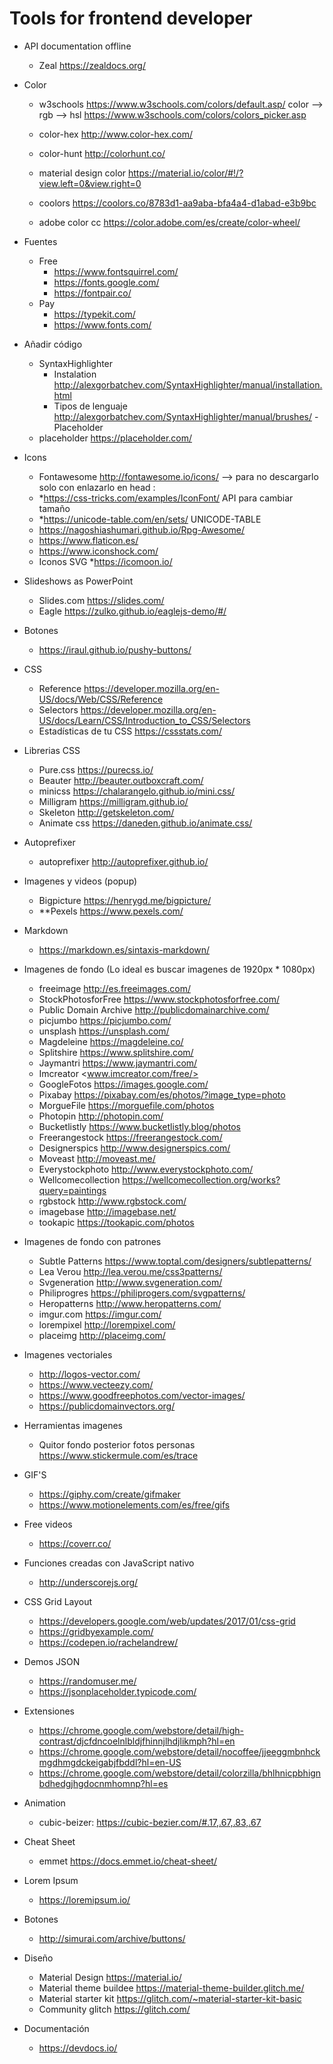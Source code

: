 # Tools for frontend developer
- API documentation offline 
   - Zeal <https://zealdocs.org/>
- Color
   - w3schools <https://www.w3schools.com/colors/default.asp/>
      color --> rgb --> hsl
      <https://www.w3schools.com/colors/colors_picker.asp>
      
   - color-hex http://www.color-hex.com/
   - color-hunt http://colorhunt.co/
   - material design color https://material.io/color/#!/?view.left=0&view.right=0
   - coolors https://coolors.co/8783d1-aa9aba-bfa4a4-d1abad-e3b9bc
   - adobe color cc https://color.adobe.com/es/create/color-wheel/
- Fuentes
   - Free
      - <https://www.fontsquirrel.com/>
      - <https://fonts.google.com/>
      - <https://fontpair.co/>
   - Pay
      - <https://typekit.com/>
      - <https://www.fonts.com/>
- Añadir código
   - SyntaxHighlighter
      - Instalation <http://alexgorbatchev.com/SyntaxHighlighter/manual/installation.html>
      - Tipos de lenguaje <http://alexgorbatchev.com/SyntaxHighlighter/manual/brushes/>
-Placeholder
   - placeholder <https://placeholder.com/>
- Icons
   - Fontawesome <http://fontawesome.io/icons/> --> para no descargarlo solo con enlazarlo en head : <link rel="stylesheet" href="https://cdnjs.cloudflare.com/ajax/libs/font-awesome/4.7.0/css/font-awesome.min.css">
   - *<https://css-tricks.com/examples/IconFont/> API para cambiar tamaño
   - *<https://unicode-table.com/en/sets/> UNICODE-TABLE
   - <https://nagoshiashumari.github.io/Rpg-Awesome/>
   - <https://www.flaticon.es/>
   - <https://www.iconshock.com/>
   - Iconos SVG *<https://icomoon.io/>
- Slideshows as PowerPoint
   - Slides.com <https://slides.com/>
   - Eagle <https://zulko.github.io/eaglejs-demo/#/>
- Botones
   - <https://iraul.github.io/pushy-buttons/>
- CSS
   - Reference <https://developer.mozilla.org/en-US/docs/Web/CSS/Reference>
   - Selectors <https://developer.mozilla.org/en-US/docs/Learn/CSS/Introduction_to_CSS/Selectors>
   - Estadísticas de tu CSS <https://cssstats.com/>
- Librerias CSS
   - Pure.css <https://purecss.io/>
   - Beauter <http://beauter.outboxcraft.com/>
   - minicss <https://chalarangelo.github.io/mini.css/>
   - Milligram <https://milligram.github.io/>
   - Skeleton <http://getskeleton.com/>
   - Animate css https://daneden.github.io/animate.css/
- Autoprefixer
   - autoprefixer <http://autoprefixer.github.io/>
- Imagenes y videos (popup)
   - Bigpicture <https://henrygd.me/bigpicture/> 
   - **Pexels <https://www.pexels.com/> 
- Markdown
   - <https://markdown.es/sintaxis-markdown/>
- Imagenes de fondo (Lo ideal es buscar imagenes de 1920px * 1080px)
   - freeimage <http://es.freeimages.com/>
   - StockPhotosforFree <https://www.stockphotosforfree.com/>
   - Public Domain Archive <http://publicdomainarchive.com/>
   - picjumbo <https://picjumbo.com/>
   - unsplash <https://unsplash.com/>
   - Magdeleine <https://magdeleine.co/>
   - Splitshire <https://www.splitshire.com/>
   - Jaymantri <https://www.jaymantri.com/>
   - Imcreator <www.imcreator.com/free/>
   - GoogleFotos https://images.google.com/
   - Pixabay https://pixabay.com/es/photos/?image_type=photo
   - MorgueFile https://morguefile.com/photos
   - Photopin http://photopin.com/
   - Bucketlistly https://www.bucketlistly.blog/photos
   - Freerangestock https://freerangestock.com/
   - Designerspics http://www.designerspics.com/
   - Moveast http://moveast.me/
   - Everystockphoto http://www.everystockphoto.com/
   - Wellcomecollection https://wellcomecollection.org/works?query=paintings
   - rgbstock http://www.rgbstock.com/
   - imagebase http://imagebase.net/
   - tookapic https://tookapic.com/photos
   
- Imagenes de fondo con patrones
   - Subtle Patterns <https://www.toptal.com/designers/subtlepatterns/>
   - Lea Verou <http://lea.verou.me/css3patterns/>
   - Svgeneration <http://www.svgeneration.com/>
   - Philiprogres <https://philiprogers.com/svgpatterns/>
   - Heropatterns <http://www.heropatterns.com/>
   - imgur.com    https://imgur.com/
   - lorempixel   http://lorempixel.com/
   - placeimg http://placeimg.com/
- Imagenes vectoriales
   - http://logos-vector.com/
   - https://www.vecteezy.com/
   - https://www.goodfreephotos.com/vector-images/
   - https://publicdomainvectors.org/
- Herramientas imagenes
   - Quitor fondo posterior fotos personas https://www.stickermule.com/es/trace
 - GIF'S
   - https://giphy.com/create/gifmaker
   - https://www.motionelements.com/es/free/gifs
- Free videos
   - https://coverr.co/
- Funciones creadas con JavaScript nativo
   - http://underscorejs.org/
- CSS Grid Layout
   - https://developers.google.com/web/updates/2017/01/css-grid
   - https://gridbyexample.com/
   - https://codepen.io/rachelandrew/
- Demos JSON
   - https://randomuser.me/
   - https://jsonplaceholder.typicode.com/
- Extensiones
   - https://chrome.google.com/webstore/detail/high-contrast/djcfdncoelnlbldjfhinnjlhdjlikmph?hl=en
   - https://chrome.google.com/webstore/detail/nocoffee/jjeeggmbnhckmgdhmgdckeigabjfbddl?hl=en-US
   - https://chrome.google.com/webstore/detail/colorzilla/bhlhnicpbhignbdhedgjhgdocnmhomnp?hl=es

- Animation
   - cubic-beizer: https://cubic-bezier.com/#.17,.67,.83,.67
- Cheat Sheet
   - emmet https://docs.emmet.io/cheat-sheet/
- Lorem Ipsum
   - https://loremipsum.io/
- Botones
   - http://simurai.com/archive/buttons/
- Diseño
   - Material Design https://material.io/
   - Material theme buildee https://material-theme-builder.glitch.me/
   - Material starter kit https://glitch.com/~material-starter-kit-basic
   - Community glitch https://glitch.com/
- Documentación
   - https://devdocs.io/
